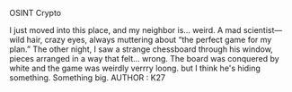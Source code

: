 OSINT Crypto

I just moved into this place, and my neighbor is… weird. A mad scientist—wild hair, crazy eyes, always muttering about “the perfect game for my plan.” The other night, I saw a strange chessboard through his window, pieces arranged in a way that felt... wrong. The board was conquered by white and the game was weirdly verrry loong. but I think he's hiding something. Something big.
AUTHOR : K27
